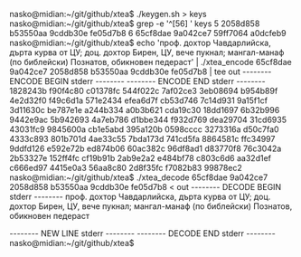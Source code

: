 nasko@midian:~/git/github/xtea$ ./keygen.sh > keys
nasko@midian:~/git/github/xtea$ grep -e '^[56] ' keys
5 2058d858 b53550aa 9cddb30e fe05d7b8 
6 65cf8dae 9a042ce7 59ff7064 a0dcfeb9 
nasko@midian:~/git/github/xtea$ echo 'проф. дохтор Чавдарлийска, дърта курва от ЦУ; доц. дохтор Бирен, ЦУ, вече пукнал; мангал-манаф (по библейски) Познатов, обикновен педераст' | ./xtea_encode 65cf8dae 9a042ce7 2058d858 b53550aa 9cddb30e fe05d7b8 | tee out
-------- ENCODE BEGIN stderr --------
-------- ENCODE END stderr --------
1828243b f90f4c80 
c01378fc 544f022c 
7af02ce3 3eb08694 
b954b89f 4e2d32f0 
f49c6d1a 571e2434 
efea6d7f cb53d746 
7c14d931 9a15f1cf 
3d11630c be787e1e 
a244b334 a0b3b621 
cda19c30 18dd1697 
6b32b996 9442e9ac 
5b942693 4a7eb786 
d1bbe344 f932d769 
dea29704 31cd6935 
43031fc9 9845600a 
cb1e5abd 395a120b 
0598cccc 3273316a 
d50c7fa0 4333c893 
801b701d 4ae33c55 
7bda173d 741cd5fa 
8864581c ffc34997 
9ddfd126 e592e72b 
ed874b06 60ac382c 
96df8ad1 d83770f8 
76c3042a 2b53327e 
152ff4fc cf19b91b 
2ab9e2a2 e484bf78 
c803c6d6 aa32d1ef 
c666ed97 4415e0a3 
56aa8c80 2d8f35fc 
f7082b83 99878ec2 
nasko@midian:~/git/github/xtea$ ./xtea_decode 65cf8dae 9a042ce7 2058d858 b53550aa 9cddb30e fe05d7b8 < out
-------- DECODE BEGIN stderr --------
проф. дохтор Чавдарлийска, дърта курва от ЦУ; доц. дохтор Бирен, ЦУ, вече пукнал; мангал-манаф (по библейски) Познатов, обикновен педераст

-------- NEW LINE stderr --------
-------- DECODE END stderr --------
nasko@midian:~/git/github/xtea$ 


